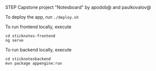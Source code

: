 STEP Capstone project "Notesboard" by apodob@ and paulkovalov@

To deploy the app, run `./deploy.sh`

To run frontend locally, execute
```
cd sticknotes-frontend
ng serve
```

To run backend locally, execute
```
cd sticknotesbackend
mvn package appengine:run
```
